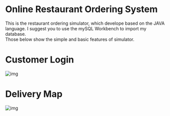 # Online Restaurant Ordering System
This is the restaurant ordering simulator, which develope based on the JAVA language. I suggest you to use the mySQL Workbench to import my database.  
Those below show the simple and basic features of simulator.

# Customer Login
![img](https://github.com/shirongzheng/CSC322-Online-Restaurant-Ordering-System/blob/master/GIF/CustomerLogin.gif)  

# Delivery Map
![img](https://github.com/shirongzheng/CSC322-Online-Restaurant-Ordering-System/blob/master/GIF/Map.gif)
